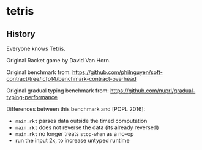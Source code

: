tetris
===



History
---

Everyone knows Tetris.

Original Racket game by David Van Horn.

Original benchmark from: <https://github.com/philnguyen/soft-contract/tree/icfp14/benchmark-contract-overhead>

Original gradual typing benchmark from: <https://github.com/nuprl/gradual-typing-performance>

Differences between this benchmark and [POPL 2016]:

- `main.rkt` parses data outside the timed computation
- `main.rkt` does not reverse the data (its already reversed)
- `main.rkt` no longer treats `stop-when` as a no-op
- run the input 2x, to increase untyped runtime
